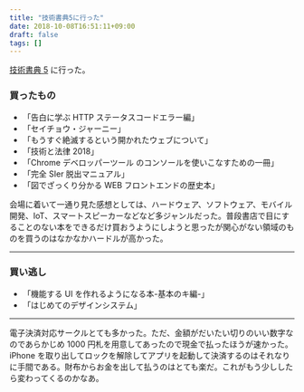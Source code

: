 ```yaml
---
title: "技術書典5に行った"
date: 2018-10-08T16:51:11+09:00
draft: false
tags: []
---
```


[技術書典 5](https://techbookfest.org/event/tbf05) に行った。

### 買ったもの

- 「告白に学ぶ HTTP ステータスコードエラー編」
- 「セイチョウ・ジャーニー」
- 「もうすぐ絶滅するという開かれたウェブについて」
- 「技術と法律 2018」
- 「Chrome デベロッパーツール のコンソールを使いこなすための一冊」
- 「完全 SIer 脱出マニュアル」
- 「図でざっくり分かる WEB フロントエンドの歴史本」

会場に着いて一通り見た感想としては、ハードウェア、ソフトウェア、モバイル開発、IoT、スマートスピーカーなどなど多ジャンルだった。普段書店で目にすることのない本をできるだけ買おうようにしようと思ったが関心がない領域のものを買うのはなかなかハードルが高かった。

---

### 買い逃し

- 「機能する UI を作れるようになる本-基本のキ編-」
- 「はじめてのデザインシステム」

---

電子決済対応サークルとても多かった。ただ、金額がだいたい切りのいい数字なのであらかじめ 1000 円札を用意してあったので現金で払ったほうが速かった。iPhone を取り出してロックを解除してアプリを起動して決済するのはそれなりに手間である。財布からお金を出して払うのはとても楽だ。これがもう少ししたら変わってくるのかなあ。
